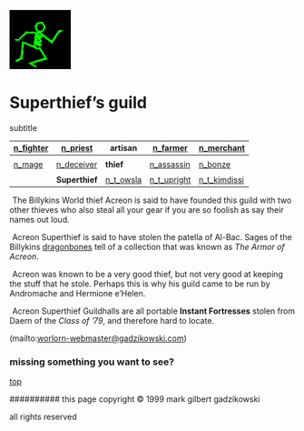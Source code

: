 ![dancer](assets/dancer.gif)

# Superthief’s guild



 subtitle

|  [n_fighter](n_fighter.md)  |  [n_priest](n_priest.md)      | **artisan**                 |  [n_farmer](n_farmer.md)        |  [n_merchant](n_merchant.md)      | 
| --------------------------- | ----------------------------- | --------------------------- | ------------------------------- | --------------------------------- | 
|                             |                               |                             |                                 |                                   | 
|  [n_mage](n_mage.md)        |  [n_deceiver](n_deceiver.md)  | **thief**                   |  [n_assassin](n_assassin.md)    |  [n_bonze](n_bonze.md)            | 
|                             |                               |                             |                                 |                                   | 
|                             | **Superthief**                |  [n_t_owsla](n_t_owsla.md)  |  [n_t_upright](n_t_upright.md)  |  [n_t_kimdissi](n_t_kimdissi.md)  | 

 





 

 ![xparent](assets/xparent.gif)  The Billykins World thief Acreon is said to have founded this guild with two other thieves who also steal all your gear if you are so foolish as say their names out loud. 

 ![xparent](assets/xparent.gif)  Acreon Superthief is said to have stolen the patella of Al-Bac. Sages of the Billykins  [dragonbones](dragonbones.md)  tell of a collection that was known as *The Armor of Acreon*. 

 ![xparent](assets/xparent.gif)  Acreon was known to be a very good thief, but not very good at keeping the stuff that he stole. Perhaps this is why his guild came to be run by Andromache and Hermione e’Helen. 

 ![xparent](assets/xparent.gif)  Acreon Superthief Guildhalls are all portable **Instant Fortresses** stolen from Daern of the *Class of ’79*, and therefore hard to locate. 

 (mailto:worlorn-webmaster@gadzikowski.com) 

 
### missing something you want to see?



 [top](#top) 

 
########## this page copyright © 1999 mark gilbert gadzikowski

 all rights reserved